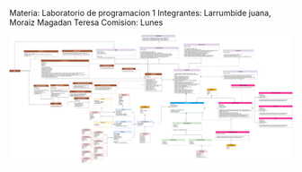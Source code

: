 Materia: Laboratorio de programacion 1
Integrantes: Larrumbide juana, Moraiz Magadan Teresa
Comision: Lunes

![UML](UML.png)
